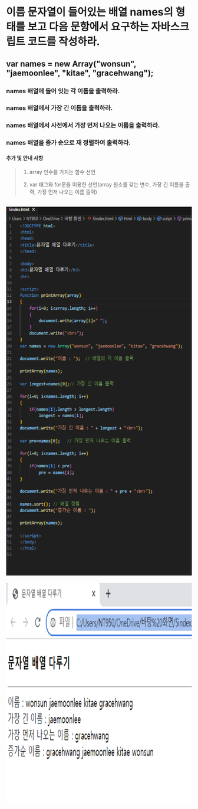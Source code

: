 # 이름 문자열이 들어있는 배열 names의 형태를 보고 다음 문항에서 요구하는 자바스크립트 코드를 작성하라.
## var names = new Array("wonsun", "jaemoonlee", "kitae", "gracehwang");

### names 배열에 들어 잇는 각 이름을 출력하라.
### names 배열에서 가장 긴 이름을 출력하라.
### names 배열에서 사전에서 가장 먼저 나오는 이름을 출력하라.
### names 배열을 증가 순으로 재 정렬하여 출력하라.

#### 추가 및 안내 사항

>    1. array 인수를 가지는 함수 선언
>    
>    2. var 태그와 for문을 이용한 선언(array 원소를 갖는 변수, 가장 긴 이름을 출력, 가장 먼저 나오는 이름 출력)


<br><img src="1.png" width="1000" height="1000" title="px(픽셀) 크기 설정" alt="1번 이미지"></img><br/>
<br><img src="2.png" width="1000" height="600" title="px(픽셀) 크기 설정" alt="1번 이미지"></img><br/>

